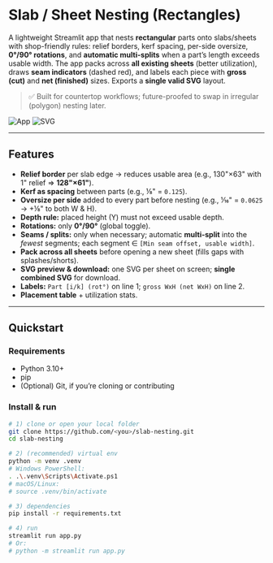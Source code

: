# Slab / Sheet Nesting (Rectangles)

A lightweight Streamlit app that nests **rectangular** parts onto slabs/sheets with shop-friendly rules: relief borders, kerf spacing, per-side oversize, **0°/90° rotations**, and **automatic multi-splits** when a part’s length exceeds usable width. The app packs across **all existing sheets** (better utilization), draws **seam indicators** (dashed red), and labels each piece with **gross (cut)** and **net (finished)** sizes. Exports a **single valid SVG** layout.

> ✅ Built for countertop workflows; future-proofed to swap in irregular (polygon) nesting later.

![App](docs/screenshot-app.png)
![SVG](docs/screenshot-svg.png)

---

## Features

- **Relief border** per slab edge → reduces usable area (e.g., 130"×63" with 1" relief ⇒ **128"×61"**).
- **Kerf as spacing** between parts (e.g., ⅛" = `0.125`).
- **Oversize per side** added to every part before nesting (e.g., 1⁄16" = `0.0625` → +⅛" to both W & H).
- **Depth rule:** placed height (Y) must not exceed usable depth.
- **Rotations:** only **0°/90°** (global toggle).
- **Seams / splits:** only when necessary; automatic **multi-split** into the *fewest* segments; each segment ∈ `[Min seam offset, usable width]`.
- **Pack across all sheets** before opening a new sheet (fills gaps with splashes/shorts).
- **SVG preview & download:** one SVG per sheet on screen; **single combined SVG** for download.
- **Labels:** `Part [i/k] (rot°)` on line 1; `gross WxH (net WxH)` on line 2.
- **Placement table** + utilization stats.

---

## Quickstart

### Requirements
- Python 3.10+
- pip
- (Optional) Git, if you’re cloning or contributing

### Install & run

```bash
# 1) clone or open your local folder
git clone https://github.com/<you>/slab-nesting.git
cd slab-nesting

# 2) (recommended) virtual env
python -m venv .venv
# Windows PowerShell:
. .\.venv\Scripts\Activate.ps1
# macOS/Linux:
# source .venv/bin/activate

# 3) dependencies
pip install -r requirements.txt

# 4) run
streamlit run app.py
# Or:
# python -m streamlit run app.py
